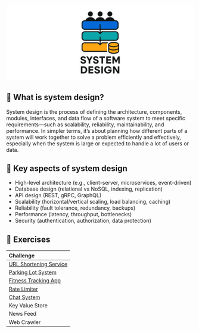 ![System design](docs/assets/system-design.png)

## 🧠 What is system design?
System design is the process of defining the architecture, components, modules, interfaces, and data flow of a software 
system to meet specific requirements—such as scalability, reliability, maintainability, and performance. 
In simpler terms, it’s about planning how different parts of a system will work together to solve a problem efficiently 
and effectively, especially when the system is large or expected to handle a lot of users or data.

## 🔧 Key aspects of system design
* High-level architecture (e.g., client-server, microservices, event-driven)
* Database design (relational vs NoSQL, indexing, replication)
* API design (REST, gRPC, GraphQL)
* Scalability (horizontal/vertical scaling, load balancing, caching)
* Reliability (fault tolerance, redundancy, backups)
* Performance (latency, throughput, bottlenecks)
* Security (authentication, authorization, data protection)

## 💪 Exercises

| Challenge                                                   |
|:------------------------------------------------------------|
| [URL Shortening Service](challenges/url-shortening-service) |
| [Parking Lot System](challenges/parking-lot-system)         |
| [Fitness Tracking App](challenges/fitness-tracking-app)     |
| [Rate Limiter](challenges/rate-limiter)                     |
| [Chat System](challenges/chat-system)                       |
| Key Value Store                                             |
| News Feed                                                   |
| Web Crawler                                                 |
